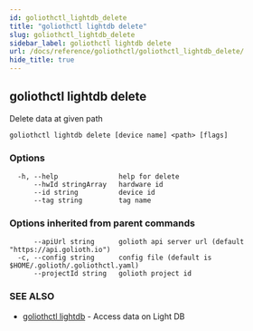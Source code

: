 ```yaml
---
id: goliothctl_lightdb_delete
title: "goliothctl lightdb delete"
slug: goliothctl_lightdb_delete
sidebar_label: goliothctl lightdb delete
url: /docs/reference/goliothctl/goliothctl_lightdb_delete/
hide_title: true
---
```

## goliothctl lightdb delete

Delete data at given path

```
goliothctl lightdb delete [device name] <path> [flags]
```

### Options

```
  -h, --help               help for delete
      --hwId stringArray   hardware id
      --id string          device id
      --tag string         tag name
```

### Options inherited from parent commands

```
      --apiUrl string      golioth api server url (default "https://api.golioth.io")
  -c, --config string      config file (default is $HOME/.golioth/.goliothctl.yaml)
      --projectId string   golioth project id
```

### SEE ALSO

* [goliothctl lightdb](/docs/reference/goliothctl/goliothctl_lightdb/)	 - Access data on Light DB


